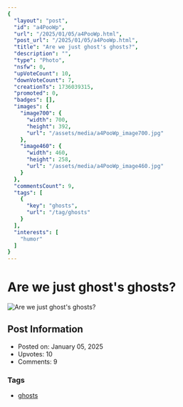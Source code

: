 ```yaml
---
{
  "layout": "post",
  "id": "a4PooWp",
  "url": "/2025/01/05/a4PooWp.html",
  "post_url": "/2025/01/05/a4PooWp.html",
  "title": "Are we just ghost's ghosts?",
  "description": "",
  "type": "Photo",
  "nsfw": 0,
  "upVoteCount": 10,
  "downVoteCount": 7,
  "creationTs": 1736039315,
  "promoted": 0,
  "badges": [],
  "images": {
    "image700": {
      "width": 700,
      "height": 392,
      "url": "/assets/media/a4PooWp_image700.jpg"
    },
    "image460": {
      "width": 460,
      "height": 258,
      "url": "/assets/media/a4PooWp_image460.jpg"
    }
  },
  "commentsCount": 9,
  "tags": [
    {
      "key": "ghosts",
      "url": "/tag/ghosts"
    }
  ],
  "interests": [
    "humor"
  ]
}
---
```


# Are we just ghost's ghosts?

![Are we just ghost's ghosts?](/assets/media/a4PooWp_image700.jpg)

## Post Information

- Posted on: January 05, 2025
- Upvotes: 10
- Comments: 9

### Tags

- [ghosts](/tag/ghosts)
